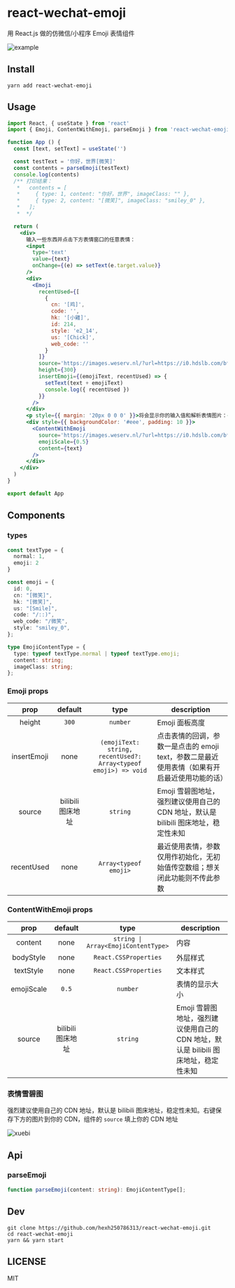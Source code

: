 # react-wechat-emoji

用 React.js 做的仿微信/小程序 Emoji 表情组件

![example](https://images.weserv.nl/?url=https://i0.hdslb.com/bfs/article/517bd8f1d9267eaa90b294fa69ece081f1991979.png)

## Install

```
yarn add react-wechat-emoji
```

## Usage

```jsx
import React, { useState } from 'react'
import { Emoji, ContentWithEmoji, parseEmoji } from 'react-wechat-emoji'

function App () {
  const [text, setText] = useState('')

  const testText = '你好，世界[微笑]'
  const contents = parseEmoji(testText)
  console.log(contents)
  /** 打印结果：
   *   contents = [
   *     { type: 1, content: "你好，世界", imageClass: "" },
   *     { type: 2, content: "[微笑]", imageClass: "smiley_0" },
   *   ];
   *  */

  return (
    <div>
      输入一些东西并点击下方表情窗口的任意表情：
      <input
        type='text'
        value={text}
        onChange={(e) => setText(e.target.value)}
      />
      <div>
        <Emoji
          recentUsed={[
            {
              cn: '[鸡]',
              code: '',
              hk: '[小雞]',
              id: 214,
              style: 'e2_14',
              us: '[Chick]',
              web_code: ''
            }
          ]}
          source='https://images.weserv.nl/?url=https://i0.hdslb.com/bfs/article/28ff7eab6bb10c9039509d2c8e52a7416174582c.png'
          height={300}
          insertEmoji={(emojiText, recentUsed) => {
            setText(text + emojiText)
            console.log({ recentUsed })
          }}
        />
      </div>
      <p style={{ margin: '20px 0 0 0' }}>将会显示你的输入值和解析表情图片：</p>
      <div style={{ backgroundColor: '#eee', padding: 10 }}>
        <ContentWithEmoji
          source='https://images.weserv.nl/?url=https://i0.hdslb.com/bfs/article/28ff7eab6bb10c9039509d2c8e52a7416174582c.png'
          emojiScale={0.5}
          content={text}
        />
      </div>
    </div>
  )
}

export default App
```

## Components

### types

```ts
const textType = {
  normal: 1,
  emoji: 2
}

const emoji = {
  id: 0,
  cn: "[微笑]",
  hk: "[微笑]",
  us: "[Smile]",
  code: "/::)",
  web_code: "/微笑",
  style: "smiley_0",
};

type EmojiContentType = {
  type: typeof textType.normal | typeof textType.emoji;
  content: string;
  imageClass: string;
};
```

### Emoji props

|    prop     |      default      |                             type                             | description                                                  |
| :---------: | :---------------: | :----------------------------------------------------------: | ------------------------------------------------------------ |
|   height    |       `300`       |                           `number`                           | Emoji 面板高度                                               |
| insertEmoji |       none        | `(emojiText: string, recentUsed?: Array<typeof emoji>) => void` | 点击表情的回调，参数一是点击的 emoji text，参数二是最近使用表情（如果有开启最近使用功能的话） |
|   source    | bilibili 图床地址 |                           `string`                           | Emoji 雪碧图地址，强烈建议使用自己的 CDN 地址，默认是 bilibili 图床地址，稳定性未知 |
| recentUsed  |       none        |                    `Array<typeof emoji>`                     | 最近使用表情，参数仅用作初始化，无初始值传空数组；想关闭此功能则不传此参数 |

### ContentWithEmoji props

|    prop    |      default      |                type                | description                                                  |
| :--------: | :---------------: | :--------------------------------: | ------------------------------------------------------------ |
|  content   |       none        | `string \| Array<EmojiContentType>` | 内容                                                         |
| bodyStyle  |       none        |       `React.CSSProperties`        | 外层样式                                                     |
| textStyle  |       none        |       `React.CSSProperties`        | 文本样式                                                     |
| emojiScale |       `0.5`       |              `number`              | 表情的显示大小                                               |
|   source   | bilibili 图床地址 |              `string`              | Emoji 雪碧图地址，强烈建议使用自己的 CDN 地址，默认是 bilibili 图床地址，稳定性未知 |

### 表情雪碧图

强烈建议使用自己的 CDN 地址，默认是 bilibili 图床地址，稳定性未知。右键保存下方的图片到你的 CDN，组件的 `source` 填上你的 CDN 地址

![xuebi](https://res.wx.qq.com/wxdoc/dist/assets/img/emoji-sprite.b5bd1fe0.png)

## Api

### parseEmoji

```ts
function parseEmoji(content: string): EmojiContentType[];
```

## Dev

```yarn
git clone https://github.com/hexh250786313/react-wechat-emoji.git
cd react-wechat-emoji
yarn && yarn start
```

## LICENSE

MIT
